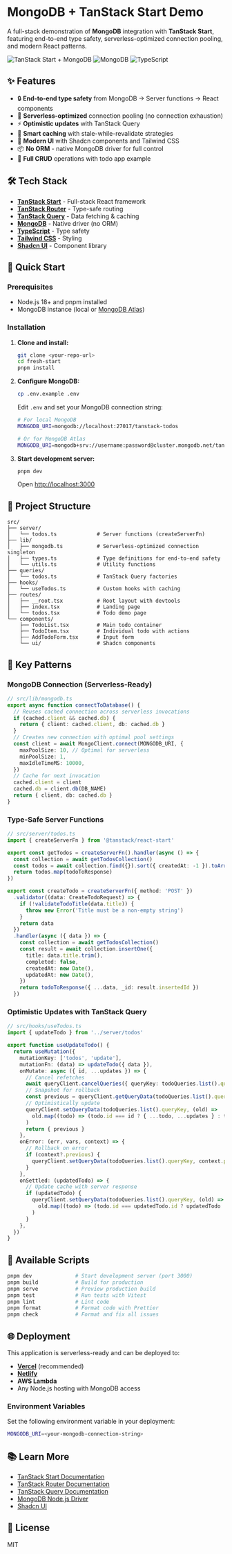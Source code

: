 # MongoDB + TanStack Start Demo

A full-stack demonstration of **MongoDB** integration with **TanStack Start**, featuring end-to-end type safety, serverless-optimized connection pooling, and modern React patterns.

![TanStack Start + MongoDB](https://img.shields.io/badge/TanStack-Start-FF4154?style=flat-square) ![MongoDB](https://img.shields.io/badge/MongoDB-Native-47A248?style=flat-square) ![TypeScript](https://img.shields.io/badge/TypeScript-5.7-3178C6?style=flat-square)

## ✨ Features

- 🔒 **End-to-end type safety** from MongoDB → Server functions → React components
- 🚀 **Serverless-optimized** connection pooling (no connection exhaustion)
- ⚡ **Optimistic updates** with TanStack Query
- 🎯 **Smart caching** with stale-while-revalidate strategies
- 🎨 **Modern UI** with Shadcn components and Tailwind CSS
- 📦 **No ORM** - native MongoDB driver for full control
- 🔄 **Full CRUD** operations with todo app example

## 🛠️ Tech Stack

- **[TanStack Start](https://tanstack.com/start)** - Full-stack React framework
- **[TanStack Router](https://tanstack.com/router)** - Type-safe routing
- **[TanStack Query](https://tanstack.com/query)** - Data fetching & caching
- **[MongoDB](https://www.mongodb.com/)** - Native driver (no ORM)
- **[TypeScript](https://www.typescriptlang.org/)** - Type safety
- **[Tailwind CSS](https://tailwindcss.com/)** - Styling
- **[Shadcn UI](https://ui.shadcn.com/)** - Component library

## 🚀 Quick Start

### Prerequisites

- Node.js 18+ and pnpm installed
- MongoDB instance (local or [MongoDB Atlas](https://cloud.mongodb.com))

### Installation

1. **Clone and install:**

   ```bash
   git clone <your-repo-url>
   cd fresh-start
   pnpm install
   ```

2. **Configure MongoDB:**

   ```bash
   cp .env.example .env
   ```

   Edit `.env` and set your MongoDB connection string:

   ```bash
   # For local MongoDB
   MONGODB_URI=mongodb://localhost:27017/tanstack-todos

   # Or for MongoDB Atlas
   MONGODB_URI=mongodb+srv://username:password@cluster.mongodb.net/tanstack-todos
   ```

3. **Start development server:**

   ```bash
   pnpm dev
   ```

   Open [http://localhost:3000](http://localhost:3000)

## 📁 Project Structure

```
src/
├── server/
│   └── todos.ts             # Server functions (createServerFn)
├── lib/
│   ├── mongodb.ts           # Serverless-optimized connection singleton
│   ├── types.ts             # Type definitions for end-to-end safety
│   └── utils.ts             # Utility functions
├── queries/
│   └── todos.ts             # TanStack Query factories
├── hooks/
│   └── useTodos.ts          # Custom hooks with caching
├── routes/
│   ├── __root.tsx           # Root layout with devtools
│   ├── index.tsx            # Landing page
│   └── todos.tsx            # Todo demo page
└── components/
    ├── TodoList.tsx         # Main todo container
    ├── TodoItem.tsx         # Individual todo with actions
    ├── AddTodoForm.tsx      # Input form
    └── ui/                  # Shadcn components
```

## 🔑 Key Patterns

### MongoDB Connection (Serverless-Ready)

```typescript
// src/lib/mongodb.ts
export async function connectToDatabase() {
  // Reuses cached connection across serverless invocations
  if (cached.client && cached.db) {
    return { client: cached.client, db: cached.db }
  }
  // Creates new connection with optimal pool settings
  const client = await MongoClient.connect(MONGODB_URI, {
    maxPoolSize: 10, // Optimal for serverless
    minPoolSize: 1,
    maxIdleTimeMS: 10000,
  })
  // Cache for next invocation
  cached.client = client
  cached.db = client.db(DB_NAME)
  return { client, db: cached.db }
}
```

### Type-Safe Server Functions

```typescript
// src/server/todos.ts
import { createServerFn } from '@tanstack/react-start'

export const getTodos = createServerFn().handler(async () => {
  const collection = await getTodosCollection()
  const todos = await collection.find({}).sort({ createdAt: -1 }).toArray()
  return todos.map(todoToResponse)
})

export const createTodo = createServerFn({ method: 'POST' })
  .validator((data: CreateTodoRequest) => {
    if (!validateTodoTitle(data.title)) {
      throw new Error('Title must be a non-empty string')
    }
    return data
  })
  .handler(async ({ data }) => {
    const collection = await getTodosCollection()
    const result = await collection.insertOne({
      title: data.title.trim(),
      completed: false,
      createdAt: new Date(),
      updatedAt: new Date(),
    })
    return todoToResponse({ ...data, _id: result.insertedId })
  })
```

### Optimistic Updates with TanStack Query

```typescript
// src/hooks/useTodos.ts
import { updateTodo } from '../server/todos'

export function useUpdateTodo() {
  return useMutation({
    mutationKey: ['todos', 'update'],
    mutationFn: (data) => updateTodo({ data }),
    onMutate: async ({ id, ...updates }) => {
      // Cancel refetches
      await queryClient.cancelQueries({ queryKey: todoQueries.list().queryKey })
      // Snapshot for rollback
      const previous = queryClient.getQueryData(todoQueries.list().queryKey)
      // Optimistically update
      queryClient.setQueryData(todoQueries.list().queryKey, (old) =>
        old.map((todo) => (todo.id === id ? { ...todo, ...updates } : todo)),
      )
      return { previous }
    },
    onError: (err, vars, context) => {
      // Rollback on error
      if (context?.previous) {
        queryClient.setQueryData(todoQueries.list().queryKey, context.previous)
      }
    },
    onSettled: (updatedTodo) => {
      // Update cache with server response
      if (updatedTodo) {
        queryClient.setQueryData(todoQueries.list().queryKey, (old) =>
          old.map((todo) => (todo.id === updatedTodo.id ? updatedTodo : todo)),
        )
      }
    },
  })
}
```

## 📜 Available Scripts

```bash
pnpm dev              # Start development server (port 3000)
pnpm build            # Build for production
pnpm serve            # Preview production build
pnpm test             # Run tests with Vitest
pnpm lint             # Lint code
pnpm format           # Format code with Prettier
pnpm check            # Format and fix all issues
```

## 🌐 Deployment

This application is serverless-ready and can be deployed to:

- **[Vercel](https://vercel.com)** (recommended)
- **[Netlify](https://netlify.com)**
- **AWS Lambda**
- Any Node.js hosting with MongoDB access

### Environment Variables

Set the following environment variable in your deployment:

```bash
MONGODB_URI=<your-mongodb-connection-string>
```

## 📚 Learn More

- [TanStack Start Documentation](https://tanstack.com/start)
- [TanStack Router Documentation](https://tanstack.com/router)
- [TanStack Query Documentation](https://tanstack.com/query)
- [MongoDB Node.js Driver](https://www.mongodb.com/docs/drivers/node/current/)
- [Shadcn UI](https://ui.shadcn.com/)

## 📝 License

MIT
